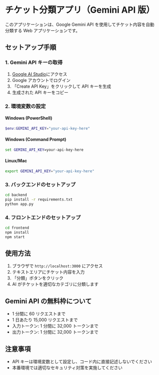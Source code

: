 # チケット分類アプリ（Gemini API 版）

このアプリケーションは、Google Gemini API を使用してチケット内容を自動分類する Web アプリケーションです。

## セットアップ手順

### 1. Gemini API キーの取得

1. [Google AI Studio](https://makersuite.google.com/app/apikey)にアクセス
2. Google アカウントでログイン
3. 「Create API Key」をクリックして API キーを生成
4. 生成された API キーをコピー

### 2. 環境変数の設定

#### Windows (PowerShell)

```powershell
$env:GEMINI_API_KEY="your-api-key-here"
```

#### Windows (Command Prompt)

```cmd
set GEMINI_API_KEY=your-api-key-here
```

#### Linux/Mac

```bash
export GEMINI_API_KEY="your-api-key-here"
```

### 3. バックエンドのセットアップ

```bash
cd backend
pip install -r requirements.txt
python app.py
```

### 4. フロントエンドのセットアップ

```bash
cd frontend
npm install
npm start
```

## 使用方法

1. ブラウザで `http://localhost:3000` にアクセス
2. テキストエリアにチケット内容を入力
3. 「分類」ボタンをクリック
4. AI がチケットを適切なカテゴリに分類します

## Gemini API の無料枠について

- 1 分間に 60 リクエストまで
- 1 日あたり 15,000 リクエストまで
- 入力トークン: 1 分間に 32,000 トークンまで
- 出力トークン: 1 分間に 32,000 トークンまで

## 注意事項

- API キーは環境変数として設定し、コード内に直接記述しないでください
- 本番環境では適切なセキュリティ対策を実施してください

